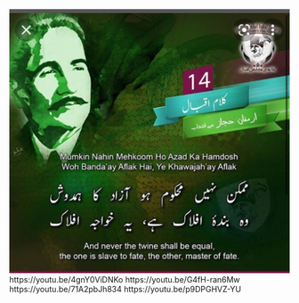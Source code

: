 <img src="images/humdosh.jpeg">
https://youtu.be/4gnY0ViDNKo
https://youtu.be/G4fH-ran6Mw
https://youtu.be/71A2pbJh834
https://youtu.be/p9DPGHVZ-YU
